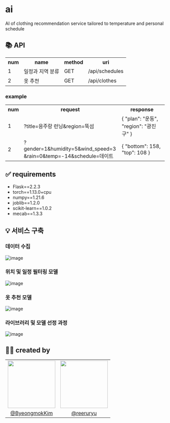# ai
AI of clothing recommendation service tailored to temperature and personal schedule

## 📚 API
<table>
  <tr>
    <th>num</th>
    <th>name</th>
    <th>method</th>
    <th>uri</th>
  </tr>
  <tr>
    <td>1</td>
    <td>일정과 지역 분류</td>
    <td>GET</td>
    <td>/api/schedules</td>
  </tr>
  <tr>
    <td>2</td>
    <td>옷 추천</td>
    <td>GET</td>
    <td>/api/clothes</td>
  </tr>
</table>

### example
<table>
  <tr>
    <th>num</th>
    <th>request</th>
    <th>response</th>
  </tr>
  <tr>
    <td>1</td>
    <td>?title=응주랑 런닝&amp;region=뚝섬</td>
    <td>{ "plan": "운동", "region": "광진구" }</td>
  </tr>
  <tr>
    <td>2</td>
    <td>
      ?gender=1&amp;humidity=5&amp;wind_speed=3 <br/>
      &amp;rain=0&amp;temp=-14&amp;schedule=데이트
    </td>
    <td>{ "bottom": 158, "top": 108 }</td>
  </tr>
</table>

## ✅ requirements
- Flask==2.2.3
- torch==1.13.0+cpu
- numpy==1.21.6
- joblib==1.2.0
- scikit-learn==1.0.2
- mecab==1.3.3

## 💡 서비스 구축
### 데이터 수집
![image](https://github.com/todayclothes/ai/assets/87798704/40e63f20-cf37-4554-8e98-a2ac95be2bfd)

### 위치 및 일정 필터링 모델
![image](https://github.com/todayclothes/ai/assets/87798704/0a2055a4-a3e8-4035-b0bb-7b48bbe39a73)

### 옷 추천 모델
![image](https://github.com/todayclothes/ai/assets/87798704/e602e949-5c98-4315-9ba9-1143dc85e1be)

### 라이브러리 및 모델 선정 과정
![image](https://github.com/todayclothes/ai/assets/87798704/7c86d2d0-381c-4df3-9bd0-7d13b25f538c)

## 👨‍💻 created by
<table>
  <tr>
    <td>
      <img src="https://avatars.githubusercontent.com/ByeongmokKim" width=150 />
    </td>
    <td>
      <img src="https://avatars.githubusercontent.com/reeruryu" width=150 />
    </td>
  </tr>
  <tr>
    <td align=center>
      <a href="https://github.com/ByeongmokKim">@ByeongmokKim</a>
    </td>
    <td align=center>
      <a href="https://github.com/reeruryu">@reeruryu</a>
    </td>
  </tr>
</table>

